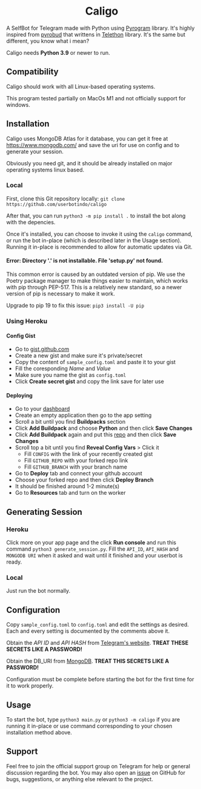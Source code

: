 <h1 align="center">Caligo</h1>

A SelfBot for Telegram made with Python using [Pyrogram](https://github.com/pyrogram/pyrogram) library. It's highly inspired from [pyrobud](https://github.com/kdrag0n/pyrobud) that writtens in [Telethon](https://github.com/LonamiWebs/Telethon) library.
It's the same but different, you know what i mean?

Caligo needs **Python 3.9** or newer to run.

## Compatibility

Caligo should work with all Linux-based operating systems.

This program tested partially on MacOs M1 and not officially support for windows.

## Installation

Caligo uses MongoDB Atlas for it database, you can get it free at <https://www.mongodb.com/> and save the uri for use on config and to generate your session.

Obviously you need git, and it should be already installed on major operating systems linux based.

### Local

First, clone this Git repository locally: `git clone https://github.com/userbotindo/caligo`

After that, you can run `python3 -m pip install .` to install the bot along with the depencies.

Once it's installed, you can choose to invoke it using the `caligo` command, or run the bot in-place (which is described later in the Usage section). Running it in-place is recommended to allow for automatic updates via Git.

#### Error: Directory '.' is not installable. File 'setup.py' not found.

This common error is caused by an outdated version of pip. We use the Poetry package manager to make things easier to maintain, which works with pip through PEP-517. This is a relatively new standard, so a newer version of pip is necessary to make it work.

Upgrade to pip 19 to fix this issue: `pip3 install -U pip`

### Using Heroku

#### Config Gist
- Go to [gist.github.com](https://gist.github.com/)
- Create a new gist and make sure it's private/secret
- Copy the content of `sample_config.toml` and paste it to your gist
- Fill the coresponding _Name_ and _Value_
- Make sure you name the gist as `config.toml`
- Click **Create secret gist** and copy the link save for later use

#### Deploying
- Go to your [dashboard](https://dashboard.heroku.com/apps)
- Create an empty application then go to the app setting
- Scroll a bit until you find **Buildpacks** section
- Click **Add Buildpack** and choose **Python** and then click **Save Changes**
- Click **Add Buildpack** again and put this [repo](https://github.com/userbotindo/heroku-buildpack-caligo-helper) and then click **Save Changes**
- Scroll top a bit until you find **Reveal Config Vars** > Click it
    * Fill `CONFIG` with the link of your recently created gist
    * Fill `GITHUB_REPO` with your forked repo link
    * Fill `GITHUB_BRANCH` with your branch name
- Go to **Deploy** tab and connect your github account
- Choose your forked repo and then click **Deploy Branch**
- It should be finished around 1-2 minute(s)
- Go to **Resources** tab and turn on the worker

## Generating Session

### Heroku

Click more on your app page and the click **Run console** and run this command `python3 generate_session.py`.
Fill the `API_ID`, `API_HASH` and `MONGODB URI` when it asked and wait until it finished and your userbot is ready.

### Local

Just run the bot normally.

## Configuration

Copy `sample_config.toml` to `config.toml` and edit the settings as desired. Each and every setting is documented by the comments above it.

Obtain the _API ID_ and _API HASH_ from [Telegram's website](https://my.telegram.org/apps). **TREAT THESE SECRETS LIKE A PASSWORD!**

Obtain the DB_URI from [MongoDB](https://cloud.mongodb.com/). **TREAT THIS SECRETS LIKE A PASSWORD!**

Configuration must be complete before starting the bot for the first time for it to work properly.

## Usage

To start the bot, type `python3 main.py` or `python3 -m caligo` if you are running it in-place or use command corresponding to your chosen installation method above.

## Support

Feel free to join the official support group on Telegram for help or general discussion regarding the bot. You may also open an [issue](https://github.com/adekmaulana/caligo/issues) on GitHub for bugs, suggestions, or anything else relevant to the project.
